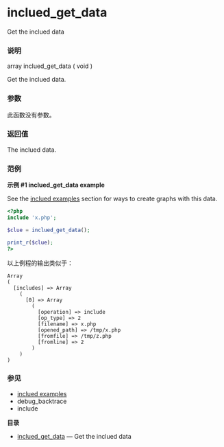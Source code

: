 inclued\_get\_data
==================

Get the inclued data

### 说明

<span class="type">array</span> <span
class="methodname">inclued\_get\_data</span> ( <span
class="methodparam">void</span> )

Get the inclued data.

### 参数

此函数没有参数。

### 返回值

The inclued data.

### 范例

**示例 \#1 <span class="function">inclued\_get\_data</span> example**

See the
<a href="/inclued/examples.html#Example%20that%20implements%20inclued%20into%20an%20application" class="link">inclued examples</a>
section for ways to create graphs with this data.

``` php
<?php 
include 'x.php';

$clue = inclued_get_data();

print_r($clue);
?>
```

以上例程的输出类似于：

    Array
    (
      [includes] => Array
        (
          [0] => Array
            (
              [operation] => include
              [op_type] => 2
              [filename] => x.php
              [opened_path] => /tmp/x.php
              [fromfile] => /tmp/z.php
              [fromline] => 2
            )
        )
    )

### 参见

-   <a href="/inclued/examples.html#Example%20that%20implements%20inclued%20into%20an%20application" class="link">inclued examples</a>
-   <span class="function">debug\_backtrace</span>
-   <span class="function">include</span>

**目录**

-   [inclued\_get\_data](/ref/inclued.html#inclued_get_data) — Get the
    inclued data
